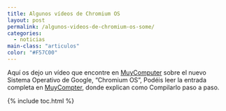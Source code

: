 ```yaml
---
title: Algunos vídeos de Chromium OS
layout: post
permalink: /algunos-videos-de-chromium-os-some/
categories:
  - noticias
main-class: "articulos"
color: "#F57C00"
---
```

Aquí os dejo un vídeo que encontre en <a target="_blank" href="http://muycomputer.com">MuyComputer</a> sobre el nuevo Sistema Operativo de Google, &#8220;Chromium OS&#8221;, Podéis leer la entrada completa en <a target="_blank" href="http://muycomputer.com/FrontOffice/ZonaPractica/Especiales/especialDet/_wE9ERk2XxDC9CwBQbNBezwBygxPYfFxNbCG-tgEvKO6_JjEWT_S4A918XbEBXxbE">MuyCompter</a>, donde explican como Compilarlo paso a paso.

<p style="text-align: center;">
</p>
<!--1e5579618aa845d6a21db0f3f72461b8-->



{% include toc.html %}
